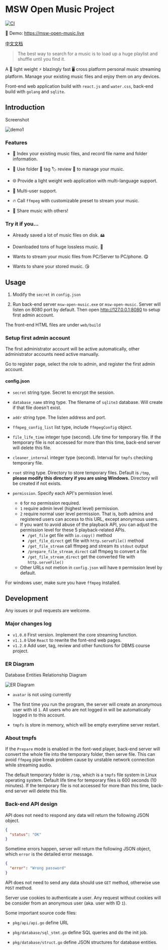 # MSW Open Music Project

[![CI](https://github.com/heimoshuiyu/msw-open-music/actions/workflows/build.yml/badge.svg)](https://github.com/heimoshuiyu/msw-open-music/actions/workflows/build.yml)

🔴 Demo: <https://msw-open-music.live>

[中文文档](./README-cn.md)

> The best way to search for a music is to load up a huge playlist and shuffle until you find it.

A 💪 light weight ⚡️ blazingly fast 🖥️ cross platform personal music streaming platform. Manage your existing music files and enjoy them on any devices.

Front-end web application build with `react.js` and `water.css`, back-end build with `golang` and `sqlite`.

## Introduction

Screenshot

![demo1](demo1.jpg)

### Features

- 🔎 Index your existing music files, and record file name and folder information.

- 📕 Use folder 📁 tag 🏷️ review 💬 to manage your music.

- 🌐 Provide a light weight web application with multi-language support.

- 👥 Multi-user support.

- 🔥 Call `ffmpeg` with customizable preset to stream your music.

- 🔗 Share music with others!

### Try it if you...

- Already saved a lot of music files on disk. 🖴

- Downloaded tons of huge lossless music. 🎵

- Wants to stream your music files from PC/Server to PC/phone. 😋

- Wants to share your stored music. 😘

## Usage

1. Modify the `secret` in `config.json`

2. Run back-end server `msw-open-music.exe` or `msw-open-music`. Server will listen on 8080 port by default. Then open <http://127.0.0.1:8080> to setup first admin account.

The front-end HTML files are under `web/build`

### Setup first admin account

The first administrator account will be active automatically, other administrator accounts need active manually.

Go to register page, select the role to admin, and register the first admin account.

#### config.json

- `secret` string type. Secret to encrypt the session.

- `database_name` string type. The filename of `sqlite3` database. Will create if that file doesn't exist.
- `addr` string type. The listen address and port.
- `ffmpeg_config_list` list type, include `ffmpegConfig` object.
- `file_life_time` integer type (second). Life time for temporary file. If the temporary file is not accessed for more than this time, back-end server will delete this file.
- `cleaner_internal` integer type (second). Interval for `tmpfs` checking temporary file.
- `root` string type. Directory to store temporary files. Default is `/tmp`, **please modify this directory if you are using Windows.** Directory will be created if not exists.
- `permission`. Specify each API's permission level.
  - `0` for no permission required.
  - `1` require admin level (highest level) permission.
  - `2` require normal user level permission. That is, both admins and registered users can access to this URL, except anonymous users.
  - If you want to avoid abuse of the playback API, you can adjust the permission level for these 5 playback-related APIs.
    - `/get_file` get file with `io.copy()` method
    - `/get_file_direct` get file with `http.serveFile()` method
    - `/get_file_stream` call ffmpeg and stream its `stdout` output
    - `/prepare_file_stream_direct` call ffmpeg to convert a file
    - `/get_file_stream_direct` get the converted file with `http.serveFile()`
  - Other URLs not metion in `config.json` will have `0` permission level by default.

For windows user, make sure you have `ffmpeg` installed.

## Development

Any issues or pull requests are welcome.

### Major changes log

- `v1.0.0` First version. Implement the core streaming function.
- `v1.1.0` Use `React` to rewrite the font-end web pages.
- `v1.2.0` Add user, tag, review and other functions for DBMS course project.

### ER Diagram

Database Entities Relationship Diagram

![ER Diagram](erdiagram.png)

- `avatar` is not using currently

- The first time you run the program, the server will create an anonymous user with id `1`. All users who are not logged in will be automatically logged in to this account.

- `tmpfs` is store in memory, which will be empty everytime server restart.

### About tmpfs

If the `Prepare` mode is enabled in the font-wed player, back-end server will convert the whole file into the temporary folder, then serve file. This can avoid `ffmpeg` pipe break problem cause by unstable network connection while streaming audio.

The default temporary folder is `/tmp`, which is a `tmpfs` file system in Linux operating system. Default life time for temporary files is 600 seconds (10 minutes). If the temporary file is not accessed for more than this time, back-end server will delete this file.

### Back-end API design

API does not need to respond any data will return the following JSON object.

```json
{
  "status": "OK"
}
```

Sometime errors happen, server will return the following JSON object, which `error` is the detailed error message.

```json
{
  "error": "Wrong password"
}
```

API does not need to send any data should use `GET` method, otherwise use `POST` method.

Server use cookies to authenticate a user. Any request without cookies will be consider from an anonymous user (aka. user with ID `1`).

Some important source code files:

- `pkg/api/api.go` define URL

- `pkg/database/sql_stmt.go` define SQL queries and do the init job.

- `pkg/database/struct.go` define JSON structures for database entities.
